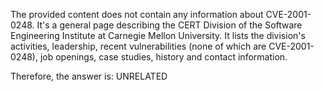 The provided content does not contain any information about CVE-2001-0248. It's a general page describing the CERT Division of the Software Engineering Institute at Carnegie Mellon University. It lists the division's activities, leadership, recent vulnerabilities (none of which are CVE-2001-0248), job openings, case studies, history and contact information.

Therefore, the answer is: UNRELATED